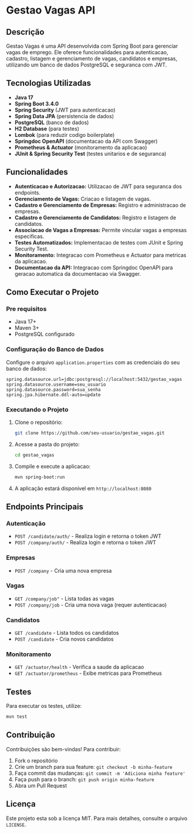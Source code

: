 # Gestao Vagas API

## Descrição

Gestao Vagas é uma API desenvolvida com Spring Boot para gerenciar vagas de emprego. Ele oferece funcionalidades para autenticacao, cadastro, listagem e gerenciamento de vagas, candidatos e empresas, utilizando um banco de dados PostgreSQL e seguranca com JWT.

## Tecnologias Utilizadas

- **Java 17**
- **Spring Boot 3.4.0**
- **Spring Security** (JWT para autenticacao)
- **Spring Data JPA** (persistencia de dados)
- **PostgreSQL** (banco de dados)
- **H2 Database** (para testes)
- **Lombok** (para reduzir codigo boilerplate)
- **Springdoc OpenAPI** (documentacao da API com Swagger)
- **Prometheus & Actuator** (monitoramento da aplicacao)
- **JUnit & Spring Security Test** (testes unitarios e de seguranca)

## Funcionalidades

- **Autenticacao e Autorizacao:** Utilizacao de JWT para seguranca dos endpoints.
- **Gerenciamento de Vagas:** Criacao e listagem de vagas.
- **Cadastro e Gerenciamento de Empresas:** Registro e administracao de empresas.
- **Cadastro e Gerenciamento de Candidatos:** Registro e listagem de candidatos.
- **Associacao de Vagas a Empresas:** Permite vincular vagas a empresas especificas.
- **Testes Automatizados:** Implementacao de testes com JUnit e Spring Security Test.
- **Monitoramento:** Integracao com Prometheus e Actuator para metricas da aplicacao.
- **Documentacao da API:** Integracao com Springdoc OpenAPI para geracao automatica da documentacao via Swagger.

## Como Executar o Projeto

### Pre requisitos

- Java 17+
- Maven 3+
- PostgreSQL configurado

### Configuração do Banco de Dados

Configure o arquivo `application.properties` com as credenciais do seu banco de dados:

```properties
spring.datasource.url=jdbc:postgresql://localhost:5432/gestao_vagas
spring.datasource.username=seu_usuario
spring.datasource.password=sua_senha
spring.jpa.hibernate.ddl-auto=update
```

### Executando o Projeto

1. Clone o repositório:
   ```sh
   git clone https://github.com/seu-usuario/gestao_vagas.git
   ```
2. Acesse a pasta do projeto:
   ```sh
   cd gestao_vagas
   ```
3. Compile e execute a aplicacao:
   ```sh
   mvn spring-boot:run
   ```
4. A aplicação estará disponível em `http://localhost:8080`

## Endpoints Principais

### Autenticação

- `POST /candidate/auth/` - Realiza login e retorna o token JWT
- `POST /company/auth/` - Realiza login e retorna o token JWT

### Empresas

- `POST /company` - Cria uma nova empresa

### Vagas

- `GET /company/job"` - Lista todas as vagas
- `POST /company/job` - Cria uma nova vaga (requer autenticacao)

### Candidatos

- `GET /candidate` - Lista todos os candidatos
- `POST /candidate` - Cria novos candidatos

### Monitoramento

- `GET /actuator/health` - Verifica a saude da aplicacao
- `GET /actuator/prometheus` - Exibe metricas para Prometheus

## Testes

Para executar os testes, utilize:

```sh
mvn test
```

## Contribuição

Contribuições são bem-vindas! Para contribuir:

1. Fork o repositório
2. Crie um branch para sua feature: `git checkout -b minha-feature`
3. Faça commit das mudanças: `git commit -m 'Adiciona minha feature'`
4. Faça push para o branch: `git push origin minha-feature`
5. Abra um Pull Request

## Licença

Este projeto esta sob a licença MIT. Para mais detalhes, consulte o arquivo `LICENSE`.

